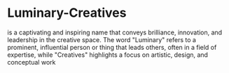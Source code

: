 # Luminary-Creatives
 is a captivating and inspiring name that conveys brilliance, innovation, and leadership in the creative space. The word "Luminary" refers to a prominent, influential person or thing that leads others, often in a field of expertise, while "Creatives" highlights a focus on artistic, design, and conceptual work
